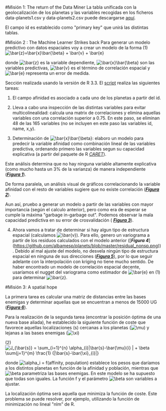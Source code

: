 #Misión 1: The return of the Data Miner
La tabla unificada con la geolocalización de los planetas y las variables recogidas en los ficheros data-planets1.csv y data-planets2.csv puede descargarse [aquí](https://github.com/albamesp/planets/blob/master/planets.csv).

El campo id es establecido como "primary key" que unirá las distintas tablas.

#Misión 2 : The Machine Learner Strikes back
Para generar un modelo predictivo con datos espaciales voy a crear un modelo de la forma
(1) ![\bar{z}=\bar{x}\bar{\beta} + \bar{v} + \bar{e}](http://mathurl.com/gqajmk6.png)

donde ![\bar{z}](http://mathurl.com/jmscoug.png) es la variable dependiente, ![\bar{x}\bar{\beta}](http://mathurl.com/zuz8wyc.png) son las variables predictivas, ![\bar{v}](http://mathurl.com/h45qg8b.png) es el término de correlación espacial y ![\bar{e}](http://mathurl.com/h9cwv2g.png) representa un error de medida. 

Sección realizada usando la versión de R 3.3. El [script](https://github.com/albamesp/planets/blob/master/planets2.R) realiza las siguientes tareas:

1) El campo afinidad es asociado a cada uno de los planetas a partir del id.

2) Lleva a cabo una inspección de las distintas variables para evitar multicolinealidad: calcula una matrix de correlaciones y elimina aquellas variables con una correlación superior a 0.75. En este paso, se eliminan 48 de las 165 variables (no se incluyen en este paso las variables id, name, x,y).

3) Determinación de ![\bar{x}\bar{\beta}](http://mathurl.com/zuz8wyc.png): elaboro un modelo para predecir la variable afinidad como combinación lineal de las variables predictiva, ordenando primero las variables segun su capacidad explicativa (a partir del paquete de R [_CARET_](https://cran.r-project.org/web/packages/caret/index.html)).

Este análisis determina que no hay ninguna variable altamente explicativa (como mucho hasta un 3% de la varianza) de manera independiente ([***Figura 1***](https://github.com/albamesp/planets/blob/master/importance.png)). 

De forma paralela, un análisis visual de gráficos correlacionando la variable afinidad con el resto de variables sugiere que no existe correlación ([***Figura 2***](https://github.com/albamesp/planets/blob/master/covariates.png)).

Aun así, pruebo a generar un modelo a partir de las variables con mayor importancia (según el calculo anterior), pero como era de esperar se cumple la máxima "garbage in-garbage out". Podemos observar la mala capacidad predictiva en su error de crosvalidación (
[***Figura 3***](https://github.com/albamesp/planets/blob/master/crossvalidation_m1.png)).

4) Ahora vamos a tratar de determinar si hay algun tipo de estructura espacial (calculamos  ![\bar{v}](http://mathurl.com/h45qg8b.png)). Para ello, genero un variograma a partir de los residuos calculados con el modelo anterior ([***Figura 4***] (https://github.com/albamesp/planets/blob/master/residual_nonsp.png)). Debido al mal ajuste del modelo, no desvela ningún tipo de estructura espacial en ninguna de sus direcciones ([***Figura 5***](https://github.com/albamesp/planets/blob/master/var_anis.png)), por lo que seguir adelante con la interpolación con kriging no tiene mucho sentido. De haber encontrado un modelo de correlación espacial decente, usaríamos el nugget del variograma como estimador de ![\bar{e}](http://mathurl.com/h9cwv2g.png) en (1) para determinar ![\bar{z}](http://mathurl.com/jmscoug.png).

#Misión 3: A spatial hope

La primera tarea es calcular una matriz de distancias entre las bases enemigas y determinar aquellas que se encuentran a menos de 15000 UG ([***Figura 6***](https://github.com/albamesp/planets/blob/master/evils_close.png)).

Para la realización de la segunda tarea (encontrar la posición óptima de una nueva base aliada), he establecido la siguiente función de coste que favorece aquellas localizaciones (s) cercanas a los planetas (![\mu](http://mathurl.com/z8cg8vq.png)) y lejanas a las bases enemigas (![\xi](http://mathurl.com/jceamjn.png))

(2) ![J_{\bar{s}} = \sum_{i=1}^{n} \alpha_{i}\|\bar{s}-\bar{\mu}_{i} \| + \beta \sum_{j=1}^{m} \frac{1} {\|\bar{s}-\bar{\xi}_{i}\|}](http://mathurl.com/zatgc9p.png)

donde ![\alpha_i](http://mathurl.com/hav5gw8.png) = f(affinity, population) establece los pesos que daríamos a los distintos planetas en función de la afinidad y población, mientras que ![\beta](http://mathurl.com/2eznoyo.png) parametriza las bases enemigas. En este modelo se ha supuesto que todas son iguales. La función f y el parámetro ![\beta](http://mathurl.com/2eznoyo.png) son variables a ajustar. 

La localización óptima será aquella que minimiza la función de coste. Este problema se puede resolver, por ejemplo, utilizando la función de minimización no lineal "nlm" de R.
